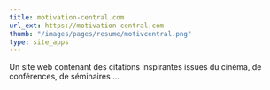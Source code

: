 ```yaml
---
title: motivation-central.com
url_ext: https://motivation-central.com
thumb: "/images/pages/resume/motivcentral.png"
type: site_apps
---
```


Un site web contenant des citations inspirantes issues du cinéma, de conférences, de séminaires ...
